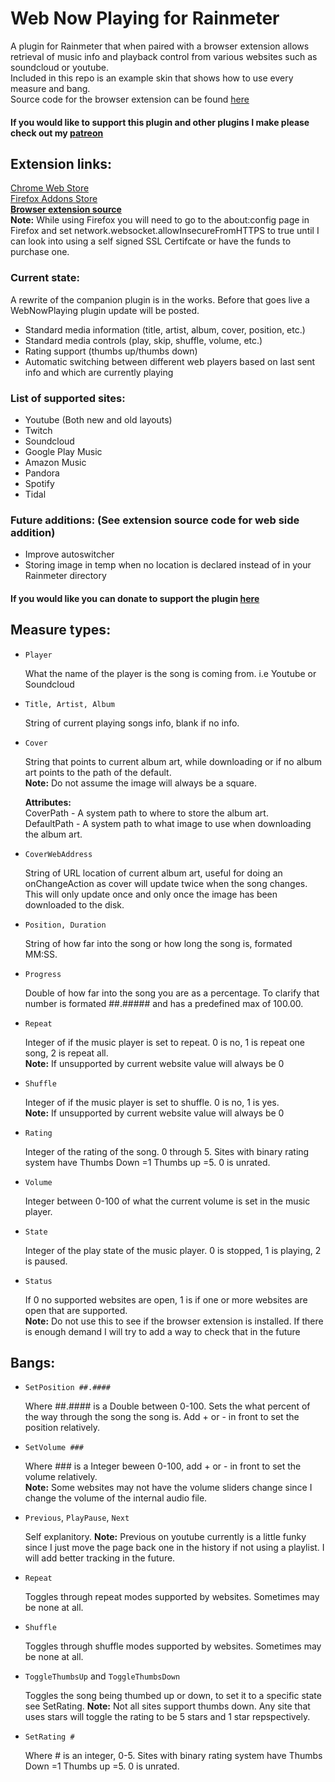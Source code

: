 # Web Now Playing for Rainmeter
A plugin for Rainmeter that when paired with a browser extension allows retrieval of music info and playback control from various websites such as soundcloud or youtube.  
Included in this repo is an example skin that shows how to use every measure and bang.  
Source code for the browser extension can be found [here](https://github.com/tjhrulz/WebNowPlaying-BrowserExtension)

#### If you would like to support this plugin and other plugins I make please check out my [patreon](https://www.patreon.com/tjhrulz)

## Extension links:
[Chrome Web Store](https://chrome.google.com/webstore/detail/webnowplaying-companion/jfakgfcdgpghbbefmdfjkbdlibjgnbli)  
[Firefox Addons Store](https://addons.mozilla.org/en-US/firefox/addon/webnowplaying-companion/)  
**[Browser extension source](https://github.com/tjhrulz/WebNowPlaying-BrowserExtension)**  
**Note:** While using Firefox you will need to go to the about:config page in Firefox and set network.websocket.allowInsecureFromHTTPS to true until I can look into using a self signed SSL Certifcate or have the funds to purchase one. 

### Current state:
A rewrite of the companion plugin is in the works. Before that goes live a WebNowPlaying plugin update will be posted.  

- Standard media information (title, artist, album, cover, position, etc.)
- Standard media controls (play, skip, shuffle, volume, etc.)
- Rating support (thumbs up/thumbs down)
- Automatic switching between different web players based on last sent info and which are currently playing  

### List of supported sites:
- Youtube (Both new and old layouts)
- Twitch
- Soundcloud
- Google Play Music
- Amazon Music
- Pandora
- Spotify
- Tidal

### Future additions: (See extension source code for web side addition)
- Improve autoswitcher
- Storing image in temp when no location is declared instead of in your Rainmeter directory

#### If you would like you can donate to support the plugin [here](https://www.paypal.me/tjhrulz)

## Measure types:

- `Player`

  What the name of the player is the song is coming from. i.e Youtube or Soundcloud  
  
- `Title, Artist, Album`

  String of current playing songs info, blank if no info.    

- `Cover`

  String that points to current album art, while downloading or if no album art points to the path of the default.  
  **Note:** Do not assume the image will always be a square.
  
  **Attributes:**  
  CoverPath - A system path to where to store the album art.  
  DefaultPath - A system path to what image to use when downloading the album art.
  
- `CoverWebAddress`

  String of URL location of current album art, useful for doing an onChangeAction as cover will update twice when the song changes. This will only update once and only once the image has been downloaded to the disk.
  
- `Position, Duration`

  String of how far into the song or how long the song is, formated MM:SS.
  
- `Progress`

  Double of how far into the song you are as a percentage. To clarify that number is formated ##.##### and has a predefined max of 100.00.

- `Repeat`

  Integer of if the music player is set to repeat. 0 is no, 1 is repeat one song, 2 is repeat all.  
  **Note:** If unsupported by current website value will always be 0
  
- `Shuffle`

  Integer of if the music player is set to shuffle. 0 is no, 1 is yes.  
  **Note:** If unsupported by current website value will always be 0
  
- `Rating`

  Integer of the rating of the song. 0 through 5. Sites with binary rating system have Thumbs Down =1 Thumbs up =5. 0 is unrated.
  
- `Volume`
  
  Integer between 0-100 of what the current volume is set in the music player.
  
- `State`

  Integer of the play state of the music player. 0 is stopped, 1 is playing, 2 is paused.
  
- `Status`

  If 0 no supported websites are open, 1 is if one or more websites are open that are supported.  
  **Note:** Do not use this to see if the browser extension is installed. If there is enough demand I will try to add a way to check that in the future  

## Bangs:

- `SetPosition ##.####`

  Where ##.#### is a Double between 0-100. Sets the what percent of the way through the song the song is. Add + or - in front to set the position relatively.
  
- `SetVolume ###`

  Where ### is a Integer beween 0-100, add + or - in front to set the volume relatively.  
  **Note:** Some websites may not have the volume sliders change since I change the volume of the internal audio file.
  
- `Previous`, `PlayPause`, `Next`

  Self explanitory.
  **Note:** Previous on youtube currently is a little funky since I just move the page back one in the history if not using a playlist. I will add better tracking in the future.
  
- `Repeat`

  Toggles through repeat modes supported by websites. Sometimes may be none at all.
  
- `Shuffle`

  Toggles through shuffle modes supported by websites. Sometimes may be none at all.
  
- `ToggleThumbsUp` and `ToggleThumbsDown`

  Toggles the song being thumbed up or down, to set it to a specific state see SetRating.
  **Note:** Not all sites support thumbs down. Any site that uses stars will toggle the rating to be 5 stars and 1 star repspectively.
  
- `SetRating #`

  Where # is an integer, 0-5. Sites with binary rating system have Thumbs Down =1 Thumbs up =5. 0 is unrated.
